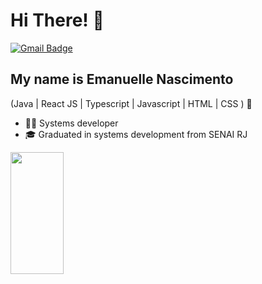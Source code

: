 <h1>Hi There! 👋</h1>

[![Gmail Badge](https://img.shields.io/badge/-omanu0143@gmail.com-6633cc?style=flat-square&logo=Gmail&logoColor=white&link=mailto:omanu0143@gmail.com)](mailto:omanu0143@gmail.com)

## My name is Emanuelle Nascimento
(Java | React JS | Typescript | Javascript | HTML | CSS ) 🚀
- 👩‍💻 Systems developer
- 🎓 Graduated in systems development from SENAI RJ

<div align="left">
  
  <img width="41%" height="195px" src="https://github-readme-stats.vercel.app/api/top-langs/?username=manuncit&layout=compact&hide_border=true&title_color=8f00ff&text_color=ffffff&bg_color=0d1117" />
  
 </div>

